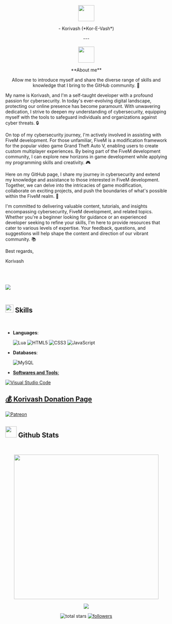 <p align="center">

 <img src = "https://cdn.discordapp.com/emojis/1057946941150986260.gif" width=50px> 


<br>

<p align="center">
- Korivash (*Kor-E-Vash*)
<p align="center">
---
<br><br>

 <img src = "https://cdn.discordapp.com/emojis/1057946941150986260.gif" width=50px>

<p align="center">
**About me**
<p align="center">
Allow me to introduce myself and share the diverse range of skills and knowledge that I bring to the GitHub community. 🌟

My name is Korivash, and I'm a self-taught developer with a profound passion for cybersecurity. In today's ever-evolving digital landscape, protecting our online presence has become paramount. With unwavering dedication, I strive to deepen my understanding of cybersecurity, equipping myself with the tools to safeguard individuals and organizations against cyber threats. 🔒

On top of my cybersecurity journey, I'm actively involved in assisting with FiveM development. For those unfamiliar, FiveM is a modification framework for the popular video game Grand Theft Auto V, enabling users to create custom multiplayer experiences. By being part of the FiveM development community, I can explore new horizons in game development while applying my programming skills and creativity. 🎮

Here on my GitHub page, I share my journey in cybersecurity and extend my knowledge and assistance to those interested in FiveM development. Together, we can delve into the intricacies of game modification, collaborate on exciting projects, and push the boundaries of what's possible within the FiveM realm. 🚀

I'm committed to delivering valuable content, tutorials, and insights encompassing cybersecurity, FiveM development, and related topics. Whether you're a beginner looking for guidance or an experienced developer seeking to refine your skills, I'm here to provide resources that cater to various levels of expertise. Your feedback, questions, and suggestions will help shape the content and direction of our vibrant community. 📚

Best regards,

Korivash </a>
<br><br>

<p align="center">

<br><br>
<img src="https://user-images.githubusercontent.com/73097560/115834477-dbab4500-a447-11eb-908a-139a6edaec5c.gif"><br><br> 

## <img src="https://media2.giphy.com/media/QssGEmpkyEOhBCb7e1/giphy.gif?cid=ecf05e47a0n3gi1bfqntqmob8g9aid1oyj2wr3ds3mg700bl&rid=giphy.gif" width ="25"><b> Skills</b>
<br>

<p align="center">

- **Languages**:

    ![Lua](https://img.shields.io/badge/lua-%3363BD.svg?style=for-the-badge&logo=LualogoColor=blue)
    ![HTML5](https://img.shields.io/badge/HTML5%20-%23E34F26.svg?style=for-the-badge&logo=html5&logoColor=white)
    ![CSS3](https://img.shields.io/badge/CSS%20-%231572B6.svg?style=for-the-badge&logo=css3&logoColor=white)
    ![JavaScript](https://img.shields.io/badge/JavaScript%20-%23F7DF1E.svg?style=for-the-badge&logo=javascript&logoColor=black)
   

<p align="center">

- **Databases**:

    ![MySQL](https://img.shields.io/badge/mysql-%2300f.svg?style=for-the-badge&logo=mysql&logoColor=white)

    <!-- Social badges section -->
<!-- Badges with custom icons - https://github.com/DenverCoder1/custom-icon-badges -->
<!-- View counter - https://github.com/DenverCoder1/Simple-View-Counter -->
<p align="center">
  <a href="https://www.youtube.com/channel/UCb82szNb1VXwZWfrmaYtTbw?sub_confirmation=1">
  <a href="https://github.com/Korivash?tab=repositories&sort=stargazers">

<p align="center">


- **Softwares and Tools**:
    
 ![Visual Studio Code](https://img.shields.io/badge/Visual%20Studio%20Code-0078d7.svg?style=for-the-badge&logo=visual-studio-code&logoColor=white)
<br>

<p align="center">

## 💰 Korivash Donation Page
[![Patreon](https://img.shields.io/badge/Patreon-FF424D?style=for-the-badge&logo=patreon&logoColor=white)](https://www.patreon.com/korivash)
</p>

<p align="center">

</p>

## <img src="https://media.giphy.com/media/iY8CRBdQXODJSCERIr/giphy.gif" width="35"><b> Github Stats </b>
<br>



<p align="center">

<div align="center">

<a href="https://github.com/Korivash/">
  <img src="https://github-readme-stats.vercel.app/api?username=Korivash&include_all_commits=true&count_private=true&show_icons=true&line_height=20&title_color=7A7ADB&icon_color=2234AE&text_color=D3D3D3&bg_color=0,000000,130F40" width="450"/>

![](https://komarev.com/ghpvc/?username=Korivash&label=PROFILE+VIEWS)
</a>
</div>

<p align="center">
    <img alt="total stars" title="Total stars on GitHub" src="https://custom-icon-badges.demolab.com/github/stars/Korivash?color=55960c&style=for-the-badge&labelColor=488207&logo=star"/></a>
  <a href="https://github.com/Korivash?tab=followers">
    <img alt="followers" title="Follow me on Github" src="https://custom-icon-badges.demolab.com/github/followers/Korivash?color=236ad3&labelColor=1155ba&style=for-the-badge&logo=person-add&label=Follow&logoColor=white"/></a>
</p>








